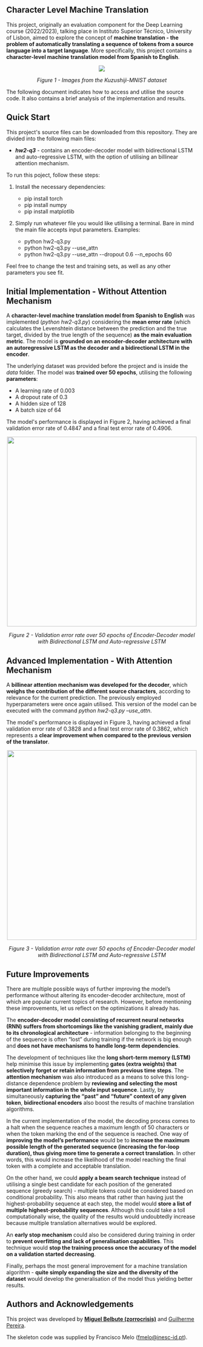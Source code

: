 ## **Character Level Machine Translation**
This project, originally an evaluation component for the Deep Learning course (2022/2023), talking place in Instituto Superior Técnico, University of Lisbon, aimed to explore the concept of **machine translation - the problem of automatically translating a sequence of tokens from a source language into a target language**. More specifically, this project contains a **character-level machine translation model from Spanish to English**.


<p align="center">
  <img src="https://github.com/user-attachments/assets/55b0cf28-1746-401f-9650-157afdc5abb8"/>
</p>

<p align="center">
  <i>Figure 1 - Images from the Kuzushiji-MNIST dataset</i>
</p>

The following document indicates how to access and utilise the source code. It also contains a brief analysis of the implementation and results.

## **Quick Start**
This project's source files can be downloaded from this repository. They are divided into the following main files:
- ***hw2-q3*** - contains an encoder-decoder model with bidirectional LSTM and auto-regressive LSTM, with the option of utilising an billinear attention mechanism.

To run this poject, follow these steps:
1. Install the necessary dependencies:
     - pip install torch
     - pip install numpy
     - pip install matplotlib
  
2. Simply run whatever file you would like utilising a terminal. Bare in mind the main file accepts input parameters. Examples:
     - python hw2-q3.py
     - python hw2-q3.py --use_attn
     - python hw2-q3.py --use_attn --dropout 0.6 --n_epochs 60
  
Feel free to change the test and training sets, as well as any other parameters you see fit.

## **Initial Implementation - Without Attention Mechanism**
A **character-level machine translation model from Spanish to English** was implemented (*python hw2-q3.py*) considering the **mean error rate** (which calculates the Levenshtein distance between the prediction and the true target, divided by the true length of the sequence) **as the main evaluation metric**. The model is **grounded on an encoder-decoder architecture with an autoregressive LSTM as the decoder and a bidirectional LSTM in the encoder**. 

The underlying dataset was provided before the project and is inside the *data* folder. The model was **trained over 50 epochs**, utilising the following **parameters**: 
- A learning rate of 0.003
- A dropout rate of 0.3
- A hidden size of 128
- A batch size of 64

The model's performance is displayed in Figure 2, having achieved a final validation error rate of 0.4847 and a final test error rate of 0.4906.

<p align="center">
  <img height=500 src="https://github.com/user-attachments/assets/e632f733-2b80-4b28-97eb-a32c5e54b7ab"/>
</p>

<p align="center">
  <i>Figure 2 - Validation error rate over 50 epochs of Encoder-Decoder model with Bidirectional LSTM and Auto-regressive LSTM</i>
</p>

## **Advanced Implementation - With Attention Mechanism**
A **billinear attention mechanism was developed for the decoder**, which **weighs the contribution of the different source characters**, according to relevance for the current prediction. The previously employed hyperparameters were once again utilised. This version of the model can be executed with the command *python hw2-q3.py –use_attn*.

The model's performance is displayed in Figure 3, having achieved a final validation error rate of 0.3828 and a final test error rate of 0.3862, which represents a **clear improvement when compared to the previous version of the translator**.

<p align="center">
  <img height=500 src="https://github.com/user-attachments/assets/8e6ffa23-44bd-4573-a69c-486d6f02bdcd"/>
</p>

<p align="center">
  <i>Figure 3 - Validation error rate over 50 epochs of Encoder-Decoder model with Bidirectional LSTM and Auto-regressive LSTM</i>
</p>

## **Future Improvements**
There are multiple possible ways of further improving the model’s performance without altering its encoder-decoder architecture, most of which are popular current topics of research. However, before mentioning these improvements, let us reflect on the optimizations it already has.

The **encoder-decoder model consisting of recurrent neural networks (RNN) suffers from shortcomings like the vanishing gradient, mainly due to its chronological architecture** - information belonging to the beginning of the sequence is often “lost” during training if the network is big enough and **does not have mechanisms to handle long-term dependencies**. 

The development of techniques like the **long short-term memory (LSTM)** help minimise this issue by implementing **gates (extra weights) that selectively forget or retain information from previous time steps**. The **attention mechanism** was also introduced as a means to solve this long-distance dependence problem by **reviewing and selecting the most important information in the whole input sequence**. Lastly, by simultaneously **capturing the “past” and “future” context of any given token**, **bidirectional encoders** also boost the results of machine translation algorithms.

In the current implementation of the model, the decoding process comes to a halt when the sequence reaches a maximum length of 50 characters or when the token marking the end of the sequence is reached. One way of **improving the model’s performance** would be to **increase the maximum possible length of the generated sequence (increasing the for-loop duration), thus giving more time to generate a correct translation**. In other words, this would increase the likelihood of the model reaching the final token with a complete and acceptable translation.

On the other hand, we could **apply a beam search technique** instead of utilising a single best candidate for each position of the generated sequence (greedy search) - multiple tokens could be considered based on conditional probability. This also means that rather than having just the highest-probability sequence at each step, the model would **store a list of multiple highest-probability sequences**. Although this could take a toll computationally wise, the quality of the results would undoubtedly increase because multiple translation alternatives would be explored.

An **early stop mechanism** could also be considered during training in order to **prevent overfitting and lack of generalisation capabilities**. This technique would **stop the training process once the accuracy of the model on a validation started decreasing**.

Finally, perhaps the most general improvement for a machine translation algorithm - **quite simply expanding the size and the diversity of the dataset** would develop the generalisation of the model thus yielding better results.

## **Authors and Acknowledgements**
This project was developed by **[Miguel Belbute (zorrocrisis)](https://github.com/zorrocrisis)** and [Guilherme Pereira](https://github.com/the-Kob).

The skeleton code was supplied by Francisco Melo (fmelo@inesc-id.pt).
